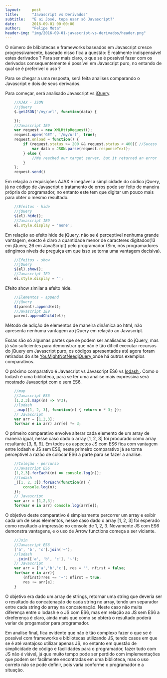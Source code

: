 ```yaml
---
layout:     post
title:      "Javascript vs Derivados"
subtitle:   "E ai José, topa usar só Javascript?"
date:       2016-09-01 00:00:00
author:     "Felipe Mota"
header-img: "img/2016-09-01-javascript-vs-derivados/header.png"
---
```

<p> O número de blibiotecas e frameworks baseados em Javascript cresce progressivamente, baseado nisso fica a questão: É realmente indispensável estes derivados ? Para ser mais claro, o que se é possível fazer com os derivados consequentemente é possível em Javascript puro, no entando de qual se é preferivel o uso ? </p>

<p> Para se chegar a uma resposta, será feita analises comparando o Javascript e dois de seus derivados. </p>

<p> Para começar, será analisado Javascript vs <a href="https://jquery.com/">jQuery</a>.</p>

```javascript
	//AJAX - JSON
	//jQuery
	$.getJSON('/my/url', function(data) {

	});
	//Javascript IE9
	var request = new XMLHttpRequest();
	request.open('GET', '/my/url', true);
	request.onload = function() {
		if (request.status >= 200 && request.status < 400){ //Sucess
			var data = JSON.parse(request.responseText);
		} else {
			//We reached our target server, but it returned an error
		}
	};
	request.send()
```

<p> Em relação a requisições AJAX é inegável a simplicidade do códico jQuery, já no código de Javascript o tratamento de erros pode ser feito de maneira própria do programador, no entanto este tem que digitar um pouco mais para obter o mesmo resultado.</p>

```javascript
	//Efeitos - hide
	//jQuery
	$(el).hide();
	//Javascript IE9
	el.style.display = 'none';
```

<p> Em relação ao efeito hide de jQuery, não se é perceptivel nenhuma grande vantagem, execto é claro a quantidade menor de caracteres digitados(13 em jQuery, 26 em JavaScript) pelo programador (Sim, nós programadores atingimos niveis de preguiça em que isso se torna uma vantagem decisiva).</p>

```javascript
	//Efeitos - show
	//jQuery
	$(el).show();
	//Javascript IE9
	el.style.display = '';
```

<p> Efeito show similar a efeito hide. </p>

```javascript
	//Elementos - append
	//jQuery
	$(parent).append(el);
	//Javascript IE9
	parent.appendChild(el);
```

<p> Método de adição de elementos de maneira dinâmica ao html, não apresenta nenhuma vantagem ao jQuery em relação ao Javascript. </p>

<p> Essas são só algumas partes que se podem ser analisadas do jQuery, mas já são suficientes para demonstrar que não é tão dificil executar recursos do jQuery em Javascript puro, os códigos apresentados até agora foram retirados do site <a href="http://youmightnotneedjquery.com"> YouMightNotNeedjQuery </a> onde há outros exemplos comparativos. </p>
<p> O próximo comparativo é Javascript vs Javascript ES6 vs <a  href="https://lodash.com"> lodash </a>. Como o lodash é uma biblioteca, para se ter uma analise mais expressiva será mostrado Javascript com e sem ES6. </p>

```javascript
	//map
	//Javascript ES6
	[1,2,3].map((n) => n*3);
	//lodash
	_.map([1, 2, 3], function(n) { return n * 3; });
	// Javascript
	var arr = [1,2,3];
	for(var e in arr) arr[e] *= 3;
```

<p> O primeiro comparativo envolve alterar cada elemento de um array de maneira igual, nesse caso dado o array [1, 2, 3] foi procurado como array resultante [3, 6, 9]. Em todos os aspectos JS com ES6 fica com vantagem entre lodash e JS sem ES6, neste primeiro comparativo já se torna perceptivel a razão de colocar ES6 a parte para se fazer a analise. </p>

```javascript
	//Coleção - percurso
	//Javascript ES6
	[1,2,3].forEach((n) => console.log(n));
	//lodash
	_([1, 2, 3]).forEach(function(n) {
		console.log(n);
	});
	// Javascript
	var arr = [1,2,3];
	for(var e in arr) console.log(arr[e]);
```

<p>O objetivo deste comparativo é simplesmente percorrer um array e exibir cada um de seus elementos, nesse caso dado o array [1, 2, 3] foi esperado como resultado a impressão no console de 1, 2, 3. Novamente JS com ES6 demonstra vantagens, e o uso de Arrow functions começa a  ser viciante. </p>

```javascript
	//Join
	//Javascript ES6
	['a', 'b', 'c'].join('~');
	//lodash
	_.join(['a', 'b', 'c'], '~');
	// Javascript
	var arr = ['a','b','c'], res = "", nfirst = false;
	for(var e in arr){
		(nfirst)?res += '~': nfirst = true;
		res += arr[e];
	}
```
<p> O objetivo era dado um array de strings, retornar uma string que deveria ser o resultado da concatenação de cada string no array, tendo um separador entre cada string do array na concatenação. Neste caso não muita diferença entre o lodash e o JS com ES6, mas em relação ao JS sem ES6 a direferença é claro, ainda mais que como se obterá o resultado poderá variar de progamador para programador.</p>

<p> Em analise final, fica evidente que não é tão complexo fazer o que se é possível com frameworks e bibliotecas utilizando JS, tendo casos em que se é até vantajoso utilizar apenas JS, no entanto em questão de simplicidade de código e facilidades para o programador, fazer tudo com JS não é viável, já que muito tempo pode ser perdido com implementações que podem ser facilmente encontradas em uma biblioteca, mas o uso correto não se pode definir, pois varia conforme o programador e a situação.</p>
